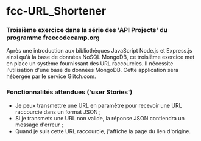 # fcc-URL_Shortener

### Troisième exercice dans la série des 'API Projects' du programme freecodecamp.org

Après une introduction aux bibliothèques JavaScript Node.js et Express.js ainsi qu'à la base de données NoSQL MongoDB, ce troisième exercice met en place un système fournissant des URL raccourcies. Il nécessite l'utilisation d'une base de données MongoDB. Cette application sera hébergée par le service Glitch.com.

### Fonctionnalités attendues ('user Stories')

- Je peux transmettre une URL en paramètre pour recevoir une URL raccourcie dans un format JSON ;
- Si je transmets une URL non valide, la réponse JSON contiendra un message d'erreur ;
- Quand je suis cette URL raccourcie, j'affiche la page du lien d'origine.
